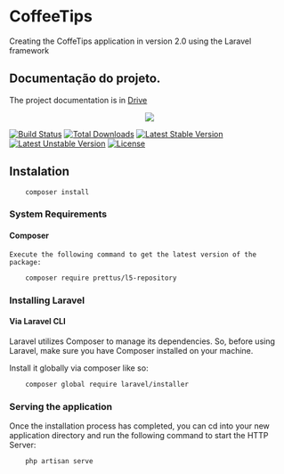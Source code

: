 # CoffeeTips
Creating the CoffeTips application in version 2.0 using the Laravel framework

## Documentação do projeto.
The project documentation is in [Drive](https://drive.google.com/open?id=1lyWDgDLKjg2YekjZLzIhk5_cnnQoydYKqSOcd29H7QQ)

<p align="center"><img src="https://laravel.com/assets/img/components/logo-laravel.svg"></p>

[![Build Status](https://travis-ci.org/laravel/framework.svg)](https://travis-ci.org/laravel/framework)
[![Total Downloads](https://poser.pugx.org/laravel/framework/d/total.svg)](https://packagist.org/packages/laravel/framework)
[![Latest Stable Version](https://poser.pugx.org/laravel/framework/v/stable.svg)](https://packagist.org/packages/laravel/framework)
[![Latest Unstable Version](https://poser.pugx.org/laravel/framework/v/unstable.svg)](https://packagist.org/packages/laravel/framework)
[![License](https://poser.pugx.org/laravel/framework/license.svg)](https://packagist.org/packages/laravel/framework)


## Instalation
```
	composer install
```	
### System Requirements
#### Composer
    Execute the following command to get the latest version of the package:
```
	composer require prettus/l5-repository    
```
### Installing Laravel
#### Via Laravel CLI
Laravel utilizes Composer to manage its dependencies. So, before using Laravel, make sure you have Composer installed on your machine.

Install it globally via composer like so:
```
	composer global require laravel/installer
```
### Serving the application
Once the installation process has completed, you can cd into your new application directory and run the following command to start the HTTP Server:
```
    php artisan serve
```